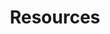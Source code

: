 ---
category: covid19
title: Resources
primaryText: A short explanation of the resources page can go here, explaining the goals blah blah blah
primaryImage: /images/rory.jpg
---